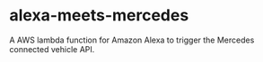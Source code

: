 # alexa-meets-mercedes
A AWS lambda function for Amazon Alexa to trigger the Mercedes connected vehicle API. 

